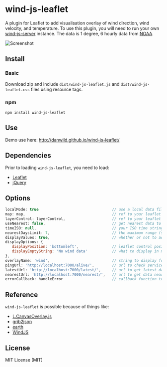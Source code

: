 # wind-js-leaflet
A plugin for Leaflet to add visualisation overlay of wind direction, wind velocity, and temperature.
To use this plugin, you will need to run your own [wind-js-server](https://github.com/danwild/wind-js-server) instance.
The data is 1 degree, 6 hourly data from [NOAA](http://nomads.ncep.noaa.gov/).

![Screenshot](/screenshots/wind.gif?raw=true)

## Install

### Basic
Download zip and include `dist/wind-js-leaflet.js` and `dist/wind-js-leaflet.css` files using resource tags.

### npm
`npm install wind-js-leaflet`

## Use
Demo use here: http://danwild.github.io/wind-js-leaflet/

## Dependencies
Prior to loading `wind-js-leaflet`, you need to load:
- [Leaflet](leafletjs.com)
- [jQuery](https://jquery.com/)

## Options
```javascript
localMode: true                                 // use a local data file to test before hitting a real wind-js-server
map: map,                                       // ref to your leaflet Map
layerControl: layerControl,                     // ref to your leaflet layer control
useNearest: false,                              // get nearest data to your ISO time string
timeISO: null,                                  // your ISO time string, falls back to current time (can also use WindJsLeaflet.setTime(time))
nearestDaysLimit: 7,                            // the maximum range (±) to look for data 
displayValues: true,                            // whether or not to add a mouseover control to display values
displayOptions: {
   displayPosition: 'bottomleft',               // leaflet control position
   displayEmptyString: 'No wind data'           // what to display in mouseover control when no data
},
overlayName: 'wind',                            // string to display for the overlay in your layer control
pingUrl: 'http://localhost:7000/alive/',        // url to check service availability
latestUrl: 'http://localhost:7000/latest/',     // url to get latest data with no required params   
nearestUrl: 'http://localhost:7000/nearest/',   // url to get data nearest a specified time ISO
errorCallback: handleError                      // callback function to get called on error
```

## Reference
`wind-js-leaflet` is possible because of things like:
- [L.CanvasOverlay.js](https://gist.github.com/Sumbera/11114288)
- [grib2json](https://github.com/cambecc/grib2json)
- [earth](https://github.com/cambecc/earth)
- [WindJS](https://github.com/Esri/wind-js)

## License
MIT License (MIT)
